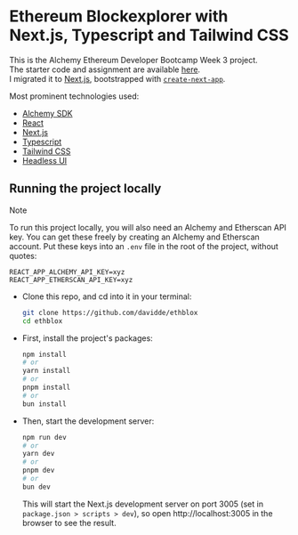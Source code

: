 # Ethereum Blockexplorer with Next.js, Typescript and Tailwind CSS
This is the Alchemy Ethereum Developer Bootcamp Week 3 project.  
The starter code and assignment are available [here](https://github.com/alchemyplatform/blockexplorer).  
I migrated it to [Next.js](https://nextjs.org/), bootstrapped with [`create-next-app`](https://github.com/vercel/next.js/tree/canary/packages/create-next-app).

Most prominent technologies used:
* [Alchemy SDK](https://docs.alchemy.com/)
* [React](https://react.dev/)
* [Next.js](https://nextjs.org/)
* [Typescript](https://www.typescriptlang.org/)
* [Tailwind CSS](https://tailwindcss.com/)
* [Headless UI](https://headlessui.com/)

## Running the project locally
> [!NOTE]
> To run this project locally, you will also need an Alchemy and Etherscan API key. You can get these freely by creating an Alchemy and Etherscan account. Put these keys into an `.env` file in the root of the project, without quotes:
> ```.env
> REACT_APP_ALCHEMY_API_KEY=xyz
> REACT_APP_ETHERSCAN_API_KEY=xyz
> ```

* Clone this repo, and cd into it in your terminal:
  ```bash
  git clone https://github.com/davidde/ethblox
  cd ethblox
  ```
* First, install the project's packages:
  ```bash
  npm install
  # or
  yarn install
  # or
  pnpm install
  # or
  bun install
  ```
* Then, start the development server:
  ```bash
  npm run dev
  # or
  yarn dev
  # or
  pnpm dev
  # or
  bun dev
  ```
  This will start the Next.js development server on port 3005 (set in `package.json > scripts > dev`), so open http://localhost:3005 in the browser to see the result.

